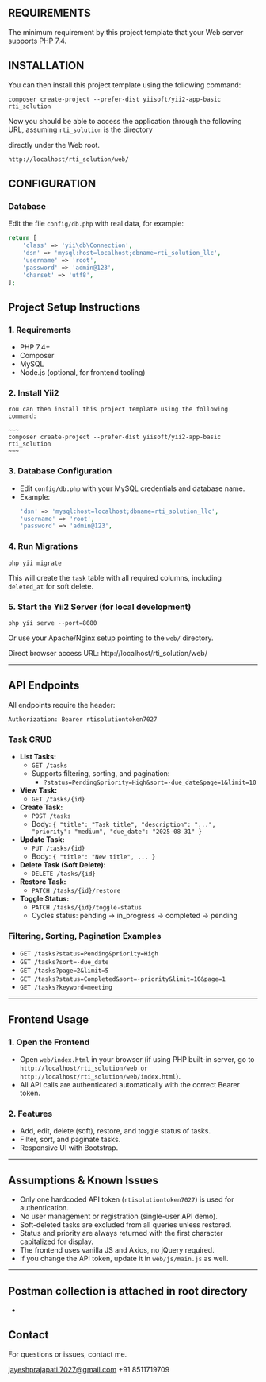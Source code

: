 REQUIREMENTS
------------

The minimum requirement by this project template that your Web server supports PHP 7.4.


INSTALLATION
------------

You can then install this project template using the following command:

~~~
composer create-project --prefer-dist yiisoft/yii2-app-basic rti_solution
~~~

Now you should be able to access the application through the following URL, assuming `rti_solution` is the directory

directly under the Web root.

~~~
http://localhost/rti_solution/web/
~~~


CONFIGURATION
-------------

### Database

Edit the file `config/db.php` with real data, for example:

```php
return [
    'class' => 'yii\db\Connection',
    'dsn' => 'mysql:host=localhost;dbname=rti_solution_llc',
    'username' => 'root',
    'password' => 'admin@123',
    'charset' => 'utf8',
];
```



## Project Setup Instructions

### 1. Requirements
- PHP 7.4+
- Composer
- MySQL
- Node.js (optional, for frontend tooling)

### 2. Install Yii2 
```
You can then install this project template using the following command:

~~~
composer create-project --prefer-dist yiisoft/yii2-app-basic rti_solution
~~~
```

### 3. Database Configuration
- Edit `config/db.php` with your MySQL credentials and database name.
- Example:
  ```php
  'dsn' => 'mysql:host=localhost;dbname=rti_solution_llc',
  'username' => 'root',
  'password' => 'admin@123',
  ```

### 4. Run Migrations
```
php yii migrate
```
This will create the `task` table with all required columns, including `deleted_at` for soft delete.

### 5. Start the Yii2 Server (for local development)
```
php yii serve --port=8080
```
Or use your Apache/Nginx setup pointing to the `web/` directory.

Direct browser access URL: http://localhost/rti_solution/web/

---

## API Endpoints
All endpoints require the header:

```
Authorization: Bearer rtisolutiontoken7027
```

### Task CRUD
- **List Tasks:**
  - `GET /tasks`
  - Supports filtering, sorting, and pagination:
    - `?status=Pending&priority=High&sort=-due_date&page=1&limit=10`
- **View Task:**
  - `GET /tasks/{id}`
- **Create Task:**
  - `POST /tasks`
  - Body: `{ "title": "Task title", "description": "...", "priority": "medium", "due_date": "2025-08-31" }`
- **Update Task:**
  - `PUT /tasks/{id}`
  - Body: `{ "title": "New title", ... }`
- **Delete Task (Soft Delete):**
  - `DELETE /tasks/{id}`
- **Restore Task:**
  - `PATCH /tasks/{id}/restore`
- **Toggle Status:**
  - `PATCH /tasks/{id}/toggle-status`
  - Cycles status: pending → in_progress → completed → pending

### Filtering, Sorting, Pagination Examples
- `GET /tasks?status=Pending&priority=High`
- `GET /tasks?sort=-due_date`
- `GET /tasks?page=2&limit=5`
- `GET /tasks?status=Completed&sort=-priority&limit=10&page=1`
- `GET /tasks?keyword=meeting`

---

## Frontend Usage

### 1. Open the Frontend
- Open `web/index.html` in your browser (if using PHP built-in server, go to `http://localhost/rti_solution/web or http://localhost/rti_solution/web/index.html`).
- All API calls are authenticated automatically with the correct Bearer token.

### 2. Features
- Add, edit, delete (soft), restore, and toggle status of tasks.
- Filter, sort, and paginate tasks.
- Responsive UI with Bootstrap.

---

## Assumptions & Known Issues
- Only one hardcoded API token (`rtisolutiontoken7027`) is used for authentication.
- No user management or registration (single-user API demo).
- Soft-deleted tasks are excluded from all queries unless restored.
- Status and priority are always returned with the first character capitalized for display.
- The frontend uses vanilla JS and Axios, no jQuery required.
- If you change the API token, update it in `web/js/main.js` as well.

---

## Postman collection is attached in root directory 
- 

## Contact
For questions or issues, contact me.

jayeshprajapati.7027@gmail.com
+91 8511719709
